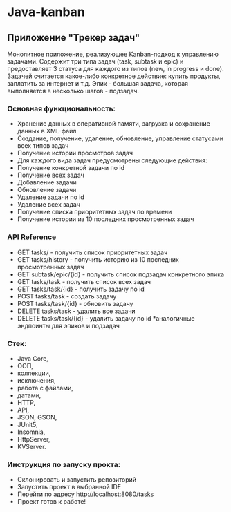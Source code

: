 # Java-kanban

## Приложение "Трекер задач"

Монолитное приложение, реализующее Kanban-подход к управлению задачами. Содержит три типа задач (task, subtask и epic) и предоставляет 3 статуса для каждого из типов (new, in progress и done). Задачей считается какое-либо конкретное действие: купить продукты, заплатить за интернет и т.д. Эпик - большая задача, которая выполняется в несколько шагов - подзадач.

### Основная функциональность:

* Хранение данных в оперативной памяти, загрузка и сохранение данных в XML-файл
* Создание, получение, удаление, обновление, управление статусами всех типов задач
* Получение истории просмотров задач
* Для каждого вида задач предусмотрены следующие действия:
* Получение конкретной задачи по id
* Получение всех задач
* Добавление задачи
* Обновление задачи
* Удаление задачи по id
* Удаление всех задач
* Получение списка приоритетных задач по времени
* Получение истории из 10 последних просмотренных задач

### API Reference

* GET tasks/ - получить список приоритетных задач
* GET tasks/history - получить историю из 10 последних просмотренных задач
* GET subtask/epic/{id} - получить список подзадач конкретного эпика
* GET tasks/task - получить список всех задач
* GET tasks/task/{id} - получить задачу по id
* POST tasks/task - создать задачу
* POST tasks/task/{id} - обновить задачу
* DELETE tasks/task - удалить все задачи
* DELETE tasks/task/{id} - удалить задачу по id *аналогичные эндпоинты для эпиков и подзадач

### Стек:

* Java Core,
* ООП,
* коллекции,
* исключения,
* работа с файлами,
* датами,
* HTTP,
* API,
* JSON, GSON,
* JUnit5,
* Insomnia,
* HttpServer, 
* KVServer.

### Инструкция по запуску прокта:

* Склонировать и запустить репозиторий
* Запустить проект в выбранной IDE
* Перейти по адресу http://localhost:8080/tasks
* Проект готов к работе!

